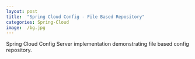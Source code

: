 ```yaml
---
layout: post
title:  "Spring Cloud Config - File Based Repository"
categories: Spring-Cloud
image:  /bg.jpg
---
```


Spring Cloud Config Server implementation demonstrating file based config repository.
